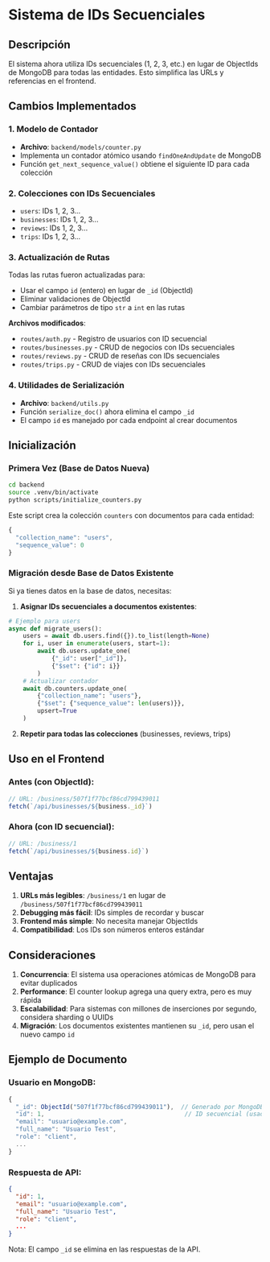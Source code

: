 # Sistema de IDs Secuenciales

## Descripción

El sistema ahora utiliza IDs secuenciales (1, 2, 3, etc.) en lugar de ObjectIds de MongoDB para todas las entidades. Esto simplifica las URLs y referencias en el frontend.

## Cambios Implementados

### 1. Modelo de Contador
- **Archivo**: `backend/models/counter.py`
- Implementa un contador atómico usando `findOneAndUpdate` de MongoDB
- Función `get_next_sequence_value()` obtiene el siguiente ID para cada colección

### 2. Colecciones con IDs Secuenciales
- `users`: IDs 1, 2, 3...
- `businesses`: IDs 1, 2, 3...
- `reviews`: IDs 1, 2, 3...
- `trips`: IDs 1, 2, 3...

### 3. Actualización de Rutas
Todas las rutas fueron actualizadas para:
- Usar el campo `id` (entero) en lugar de `_id` (ObjectId)
- Eliminar validaciones de ObjectId
- Cambiar parámetros de tipo `str` a `int` en las rutas

**Archivos modificados**:
- `routes/auth.py` - Registro de usuarios con ID secuencial
- `routes/businesses.py` - CRUD de negocios con IDs secuenciales
- `routes/reviews.py` - CRUD de reseñas con IDs secuenciales
- `routes/trips.py` - CRUD de viajes con IDs secuenciales

### 4. Utilidades de Serialización
- **Archivo**: `backend/utils.py`
- Función `serialize_doc()` ahora elimina el campo `_id`
- El campo `id` es manejado por cada endpoint al crear documentos

## Inicialización

### Primera Vez (Base de Datos Nueva)
```bash
cd backend
source .venv/bin/activate
python scripts/initialize_counters.py
```

Este script crea la colección `counters` con documentos para cada entidad:
```javascript
{
  "collection_name": "users",
  "sequence_value": 0
}
```

### Migración desde Base de Datos Existente

Si ya tienes datos en la base de datos, necesitas:

1. **Asignar IDs secuenciales a documentos existentes**:
```python
# Ejemplo para users
async def migrate_users():
    users = await db.users.find({}).to_list(length=None)
    for i, user in enumerate(users, start=1):
        await db.users.update_one(
            {"_id": user["_id"]},
            {"$set": {"id": i}}
        )
    # Actualizar contador
    await db.counters.update_one(
        {"collection_name": "users"},
        {"$set": {"sequence_value": len(users)}},
        upsert=True
    )
```

2. **Repetir para todas las colecciones** (businesses, reviews, trips)

## Uso en el Frontend

### Antes (con ObjectId):
```typescript
// URL: /business/507f1f77bcf86cd799439011
fetch(`/api/businesses/${business._id}`)
```

### Ahora (con ID secuencial):
```typescript
// URL: /business/1
fetch(`/api/businesses/${business.id}`)
```

## Ventajas

1. **URLs más legibles**: `/business/1` en lugar de `/business/507f1f77bcf86cd799439011`
2. **Debugging más fácil**: IDs simples de recordar y buscar
3. **Frontend más simple**: No necesita manejar ObjectIds
4. **Compatibilidad**: Los IDs son números enteros estándar

## Consideraciones

1. **Concurrencia**: El sistema usa operaciones atómicas de MongoDB para evitar duplicados
2. **Performance**: El counter lookup agrega una query extra, pero es muy rápida
3. **Escalabilidad**: Para sistemas con millones de inserciones por segundo, considera sharding o UUIDs
4. **Migración**: Los documentos existentes mantienen su `_id`, pero usan el nuevo campo `id`

## Ejemplo de Documento

### Usuario en MongoDB:
```javascript
{
  "_id": ObjectId("507f1f77bcf86cd799439011"),  // Generado por MongoDB (no usado en API)
  "id": 1,                                       // ID secuencial (usado en API)
  "email": "usuario@example.com",
  "full_name": "Usuario Test",
  "role": "client",
  ...
}
```

### Respuesta de API:
```json
{
  "id": 1,
  "email": "usuario@example.com",
  "full_name": "Usuario Test",
  "role": "client",
  ...
}
```

Nota: El campo `_id` se elimina en las respuestas de la API.

